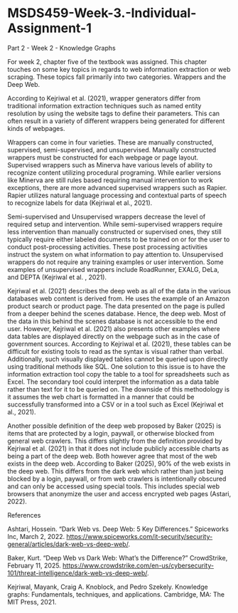 # MSDS459-Week-3.-Individual-Assignment-1

Part 2 - Week 2 - Knowledge Graphs

For week 2, chapter five of the textbook was assigned. This chapter touches on some key topics in regards to web information extraction or web scraping.  These topics fall primarily into two categories.  Wrappers and the Deep Web.

According to Kejriwal et al. (2021), wrapper generators differ from traditional information extraction techniques such as named entity resolution by using the website tags to define their parameters.  This can often result in a variety of different wrappers being generated for different kinds of webpages.

Wrappers can come in four varieties.  These are manually constructed, supervised, semi-supervised, and unsupervised.  Manually constructed wrappers must be constructed for each webpage or page layout.  Supervised wrappers such as Minerva have various levels of ability to recognize content utilizing procedural programing.  While earlier versions like Minerva are still rules based requiring manual intervention to work exceptions, there are more advanced supervised wrappers such as Rapier.  Rapier utilizes natural language processing and contextual parts of speech to recognize labels for data (Kejriwal et al., 2021).

Semi-supervised and Unsupervised wrappers decrease the level of required setup and intervention.  While semi-supervised wrappers require less intervention than manually constructed or supervised ones, they still typically require either labeled documents to be trained on or for the user to conduct post-processing activities.  These post processing activities instruct the system on what information to pay attention to.  Unsupervised wrappers do not require any training examples or user intervention.  Some examples of unsupervised wrappers include RoadRunner, EXALG, DeLa, and DEPTA (Kejriwal et al. , 2021).

Kejriwal et al. (2021) describes the deep web as all of the data in the various databases web content is derived from.  He uses the example of an Amazon product search or product page.  The data presented on the page is pulled from a deeper behind the scenes database.  Hence, the deep web.  Most of the data in this behind the scenes database is not accessible to the end user.  However, Kejriwal et al. (2021) also presents other examples where data tables are displayed directly on the webpage such as in the case of government sources.  According to Kejriwal et al. (2021), these tables can be difficult for existing tools to read as the syntax is visual rather than verbal.  Additionally, such visually displayed tables cannot be queried upon directly using traditional methods like SQL.  One solution to this issue is to have the information extraction tool copy the table to a tool for spreadsheets such as Excel.  The secondary tool could interpret the information as a data table rather than text for it to be queried on.  The downside of this methodology is it assumes the web chart is formatted in a manner that could be successfully transformed into a CSV or in a tool such as Excel (Kejriwal et al., 2021).

Another possible definition of the deep web proposed by Baker (2025) is items that are protected by a login, paywall, or otherwise blocked from general web crawlers.  This differs slightly from the definition provided by Kejriwal et al. (2021) in that it does not include publicly accessible charts as being a part of the deep web.  Both however agree that most of the web exists in the deep web.  According to Baker (2025), 90% of the web exists in the deep web.  This differs from the dark web which rather than just being blocked by a login, paywall, or from web crawlers is intentionally obscured and can only be accessed using special tools.  This includes special web browsers that anonymize the user and access encrypted web pages (Astari, 2022).


References

Ashtari, Hossein. “Dark Web vs. Deep Web: 5 Key Differences.” Spiceworks Inc, March 2, 2022. https://www.spiceworks.com/it-security/security-general/articles/dark-web-vs-deep-web/. 

Baker, Kurt. “Deep Web vs Dark Web: What’s the Difference?” CrowdStrike, February 11, 2025. https://www.crowdstrike.com/en-us/cybersecurity-101/threat-intelligence/dark-web-vs-deep-web/. 

Kejriwal, Mayank, Craig A. Knoblock, and Pedro Szekely. Knowledge graphs: Fundamentals, techniques, and applications. Cambridge, MA: The MIT Press, 2021.
